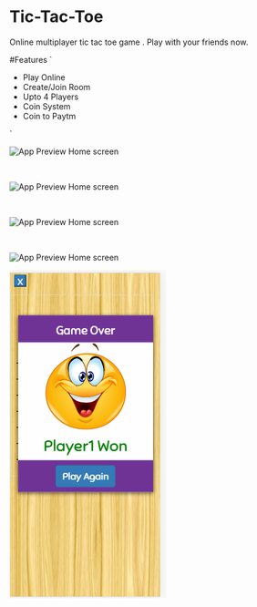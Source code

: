 # Tic-Tac-Toe 
Online multiplayer tic tac toe game . Play with your friends now.

#Features
`<ul>
<li>Play Online</li>
<li>Create/Join Room</li>
<li>Upto 4 Players</li>
<li>Coin System</li>
<li>Coin to Paytm</li>
</ul>`

</br>

![App Preview Home screen](https://firebasestorage.googleapis.com/v0/b/stora-5c1e1.appspot.com/o/github%2FScreenshot%20(35).png?alt=media&token=b9835a69-1353-47ef-a8e4-3670540f3fb0)


</br>

![App Preview Home screen](https://firebasestorage.googleapis.com/v0/b/stora-5c1e1.appspot.com/o/github%2FScreenshot%20(31).png?alt=media&token=ba34a21e-055d-4767-8921-be044d72e622)

</br>

![App Preview Home screen](https://firebasestorage.googleapis.com/v0/b/stora-5c1e1.appspot.com/o/github%2FScreenshot%20(34).png?alt=media&token=c1ac4dc4-fb67-4e3a-83ab-4174688464b1)

</br>

![App Preview Home screen](https://firebasestorage.googleapis.com/v0/b/stora-5c1e1.appspot.com/o/github%2FScreenshot%20(31).png?alt=media&token=ba34a21e-055d-4767-8921-be044d72e622)


<img src="https://github.com/rajadecoder/Tic-Tac-Toe/blob/master/Tic-Tac-Toe-master/img/Screenshot%20(15).png">
